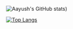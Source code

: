 <!-- Stat Card -->
![Aayush's GitHub stats](https://github-readme-stats.vercel.app/api?username=niaulaayush&show_icons=true&theme=transparent))

<!-- Language Used Card -->
[![Top Langs](https://github-readme-stats.vercel.app/api/top-langs/?username=niaulaayush&layout=pie)](https://github.com/niraulaayush/github-readme-stats)
